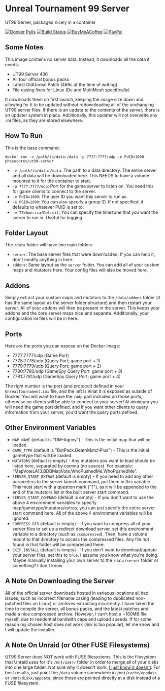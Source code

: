 # Unreal Tournament 99 Server
UT99 Server, packaged nicely in a container

[![Docker Pulls](https://img.shields.io/docker/pulls/phasecorex/ut99-server)](https://hub.docker.com/r/phasecorex/ut99-server)
[![Build Status](https://github.com/PhasecoreX/docker-ut99-server/workflows/build/badge.svg)](https://github.com/PhasecoreX/docker-ut99-server/actions?query=workflow%3Abuild)
[![BuyMeACoffee](https://img.shields.io/badge/buy%20me%20a%20coffee-donate-orange)](https://buymeacoff.ee/phasecorex)
[![PayPal](https://img.shields.io/badge/paypal-donate-blue)](https://paypal.me/pcx)

## Some Notes
This image contains no server data. Instead, it downloads all the data it needs:
 - UT99 Server 436
 - All four official bonus packs
 - Latest OldUnreal Patch (469c at the time of writing)
 - File casing fixes for Linux (De and MultiMesh specifically)

It downloads them on first launch, keeping the image size down and allowing for it to be updated without redownloading all of the unchanging UT99 server files. If there is an update to the contents of the server, there is an updater system in place. Additionally, this updater will not overwrite any .ini files, as they are stored elsewhere.

## How To Run
This is the base command:
```
docker run -v /path/to/data:/data -p 7777:7777/udp -e PUID=1000 phasecorex/ut99-server
```
- `-v /path/to/data:/data`: The path to a data directory. The entire server and all data will be downloaded here. This NEEDS to have a volume mounted to it for the container to start.
- `-p 7777:7777/udp`: Port for the game server to listen on. You need this for game clients to connect to the server.
- `-e PUID=1000`: The user ID you want this server to run as.
- `-e PGID=1000`: You can also specify a group ID. If not specified, it defaults to whatever PUID is set to.
- `-e TZ=America/Detroit`: You can specify the timezone that you want the server to run in. Useful for logging.

## Folder Layout
The `/data` folder will have two main folders:
- `server`: The base server files that were downloaded. If you can help it, don't modify anything in here.
- `addons`: Same layout as the `server` folder. You can add all of your custom maps and mutators here. Your config files will also be moved here.

## Addons
Simply extract your custom maps and mutators to the `/data/addons` folder (it has the same layout as the server folder structure) and then restart your server. All of your addons will then be present in the server. This keeps your addons and the core server maps nice and separate. Additionally, your configuration ini files will be in here.

## Ports
Here are the ports you can expose on the Docker image:
- 7777:7777/udp  (Game Port)
- 7778:7778/udp  (Query Port; game port + 1)
- 7779:7779/udp  (Query Port; game port + 2)
- 7780:7780/udp  (GameSpy Query Port; game port + 3)
- 7781:7781/udp  (GameSpy Query Port; game port + 4)

The right number is the port (and protocol) defined in your `UnrealTournament.ini` file, and the left is what it is exposed as outside of Docker. You will want to have the `/udp` part included on those ports, otherwise no clients will be able to connect to your server! At minimum you will need the game port defined, and if you want other clients to query information from your server, you'd want the query ports defined.

## Other Environment Variables
- `MAP_NAME` (default is "DM-Agony") - This is the initial map that will be loaded.
- `GAME_TYPE` (default is "BotPack.DeathMatchPlus") - This is the initial gametype that will be loaded.
- `MUTATORS` (default is empty) - Any mutators you want to load should be listed here, separated by comma (no spaces). For example: "MapVoteLA13.BDBMapVote,WhoPushedMe.WhoPushedMe".
- `SERVER_START_EXTRAS` (default is empty) - If you need to add any other parameters to the server launch command, put them in this variable. This must start with a question mark ("?"), as it will be appended to the end of the mutators list in the built server start command.
- `SERVER_START_COMMAND` (default is empty) - If you don't want to use the above 4 environment variables to specify map/gametype/mutators/extras, you can just specify the entire server start command here. All of the above 4 environment variables will be ignored.
- `COMPRESS_DIR` (default is empty) - If you want to compress all of your server files to set up a redirect download server, set this environment variable to a directory (such as `/compressed`). Then, have a volume mount to that directory to access the compressed files. Any file not found in that folder will be compressed there.
- `SKIP_INSTALL` (default is empty) - If you don't want to download/update your server files, set this to `true`. I assume you know what you're doing. Maybe manually installing your own server to the `/data/server` folder or something? I don't know.

## A Note On Downloading the Server
All of the official server downloads hosted in variaous locations all had issues, such as incorrect filename casing (leading to duplicated non-patched files on Linux) or archives extracting incorrectly. I have taken the time to compile the server, all bonus packs, and the latest patches and made a nice compressed archive. However, I can't host a ~160MB file myself, due to residential bandwith caps and upload speeds. If for some reason my chosen host does not work (link is too popular), let me know and I will update the installer.

## A Note On Unraid (or Other FUSE Filesystems)
UT99 Server does NOT work with FUSE filesystems. This is the filesystem that Unraid uses for it's `/mnt/user/` folder in order to merge all of your disks into one large folder. Not sure why it doesn't work, [I just know it doesn't](https://github.com/PhasecoreX/docker-ut2004-server/issues/5). For best results, just point the `/data` volume somewhere in `/mnt/cache/appdata` or `/mnt/diskX/appdata`, since those are pointed directly at a disk instead of a FUSE filesystem.

